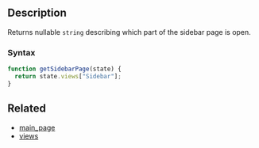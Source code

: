 ## Description

Returns nullable `string` describing which part of the sidebar page is open.

### Syntax

```js
function getSidebarPage(state) {
  return state.views["Sidebar"];
}
```

## Related

- [main_page](./main_page.md)
- [views](./views.md)
